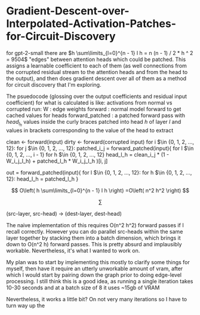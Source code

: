 # Gradient-Descent-over-Interpolated-Activation-Patches-for-Circuit-Discovery

for gpt-2-small there are 
$h \sum\limits_{l=0}^{n - 1} l h = n (n - 1) / 2 * h ^ 2 = 9504$
 "edges" between attention heads which could be patched. This assigns a learnable coefficient to each of them (as well connections from the corrupted residual stream to the attention heads and from the head to the output), and then does gradient descent over all of them as a method for circuit discovery that I'm exploring.

The psuedocode (glossing over the output coefficients and residual input coefficient) for what is calculated is like:
activations from normal vs corrupted run: 
W : edge weights
forward : normal model forward to get cached values for heads
forward_patched : a patched forward pass with $head_l_h$ values inside the curly braces patched into head $h$ of layer $l$ and values in brackets corresponding to the value of the head to extract

clean <- forward(input) 
dirty <- forward(corrupted input)
for i $\in {0, 1, 2, ..., 12}:
  for j $\in {0, 1, 2, ..., 12}:
    patched_i_j = forward_patched(input)\{
      for l $\in {0, 1, 2, ..., i - 1}
      for h $\in {0, 1, 2, ..., 12}
      head_l_h = clean_i_j * (1 - W_i_j_l_h) + patched_l_h * W_i_j_l_h
    )\[i, j\]

out = forward_patched(input){
  for l $\in {0, 1, 2, ..., 12}:
    for h $\in {0, 1, 2, ..., 12}:
      head_l_h = patched_l_h
}

$$
O\left(
  h \sum\limits_{l=0}^{n - 1} l h 
\right)
=O\left(
n^2 h^2 
\right)
$$

$$
\sum
$$

(src-layer, src-head) -> (dest-layer, dest-head) 

The naive implementation of this requires O(n^2 h^2) forward passes if I recall correctly. However you can do parallel src-heads within the same layer together by stacking them into a batch dimension, which brings it down to O(n^2 h) forward passes. This is pretty absurd and implausibly workable. Nevertheless, it's what I wanted to work on. 

My plan was to start by implementing this mostly to clarify some things for myself, then have it require an utterly unworkable amount of vram, after which I would start by pairing down the graph prior to doing edge-level processing. I still think this is a good idea, as running a single iteration takes 10-30 seconds and at a batch size of 8 it uses ~15gb of VRAM

Nevertheless, it works a little bit? On not very many iterations so I have to turn way up the  
